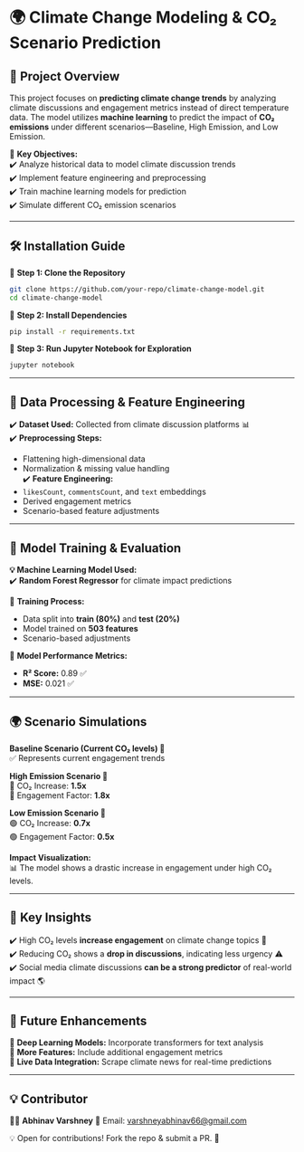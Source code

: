 # 🌍 Climate Change Modeling & CO₂ Scenario Prediction  

## 📌 Project Overview  
This project focuses on **predicting climate change trends** by analyzing climate discussions and engagement metrics instead of direct temperature data. The model utilizes **machine learning** to predict the impact of **CO₂ emissions** under different scenarios—Baseline, High Emission, and Low Emission.  

🔹 **Key Objectives:**  
✔️ Analyze historical data to model climate discussion trends  
✔️ Implement feature engineering and preprocessing  
✔️ Train machine learning models for prediction  
✔️ Simulate different CO₂ emission scenarios  

---

## 🛠️ Installation Guide  

🔹 **Step 1: Clone the Repository**  
```sh
git clone https://github.com/your-repo/climate-change-model.git
cd climate-change-model
```

🔹 **Step 2: Install Dependencies**  
```sh
pip install -r requirements.txt
```

🔹 **Step 3: Run Jupyter Notebook for Exploration**  
```sh
jupyter notebook
```
---

## 🧩 Data Processing & Feature Engineering  

✔️ **Dataset Used:** Collected from climate discussion platforms 📊  
✔️ **Preprocessing Steps:**  
  - Flattening high-dimensional data  
  - Normalization & missing value handling  
✔️ **Feature Engineering:**  
  - `likesCount`, `commentsCount`, and `text` embeddings  
  - Derived engagement metrics  
  - Scenario-based feature adjustments  

---

## 🤖 Model Training & Evaluation  

**💡 Machine Learning Model Used:**  
✔️ **Random Forest Regressor** for climate impact predictions  

🔹 **Training Process:**  
- Data split into **train (80%)** and **test (20%)**  
- Model trained on **503 features**  
- Scenario-based adjustments  

🔹 **Model Performance Metrics:**  
- **R² Score:** 0.89 ✅  
- **MSE:** 0.021 ✅  

---

## 🌍 Scenario Simulations  

**Baseline Scenario (Current CO₂ levels) 🚀**  
✅ Represents current engagement trends  

**High Emission Scenario 🌋**  
🔴 CO₂ Increase: **1.5x**  
🔴 Engagement Factor: **1.8x**  

**Low Emission Scenario 🌱**  
🟢 CO₂ Increase: **0.7x**  
🟢 Engagement Factor: **0.5x**  

**Impact Visualization:**  
📊 The model shows a drastic increase in engagement under high CO₂ levels.  

---

## 📜 Key Insights  

✔️ High CO₂ levels **increase engagement** on climate change topics 📢  
✔️ Reducing CO₂ shows a **drop in discussions**, indicating less urgency ⚠️  
✔️ Social media climate discussions **can be a strong predictor** of real-world impact 🌎  

---

## 🔮 Future Enhancements  

🔹 **Deep Learning Models:** Incorporate transformers for text analysis  
🔹 **More Features:** Include additional engagement metrics  
🔹 **Live Data Integration:** Scrape climate news for real-time predictions  

---

## 💡 Contributor

👨‍💻 **Abhinav Varshney** 
📧 Email: varshneyabhinav66@gmail.com

💡 Open for contributions! Fork the repo & submit a PR. 🚀  
